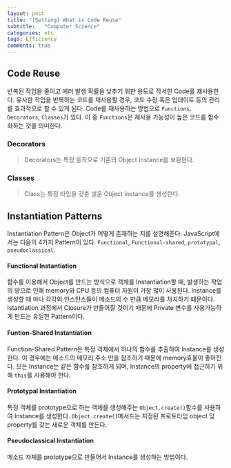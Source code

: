```yaml
---
layout: post
title: "[Setting] What is Code Reuse"
subtitle:   "Computer Science"
categories: etc
tags: Efficiency
comments: true
---
```


## Code Reuse

반복된 작업을 줄이고 에러 발생 확률을 낮추기 위한 용도로 작서한 Code를 재사용한다. 유사한 작업을 반복하는 코드를 재사용할 경우, 코드 수정 혹은 업데이트 등의 관리를 효과적으로 할 수 있게 된다.
Code를 재사용하는 방법으로 `Functions`, `Decorators`, `Classes`가 있다. 이 중 `Functions`은 재사용 가능성이 높은 코드를 함수화하는 것을 의미한다.

### Decorators

> Decorators는 특정 동작으로 기존의 Object Instance를 보완한다.

### Classes

> Class는 특정 타입을 갖춘 샐운 Object Instance를 생성한다.


## Instantiation Patterns

Instantiation Pattern은 Object가 어떻게 존재하는 지를 설명해준다. JavaScript에서는 다음의 4가지 Pattern이 있다.
`Functional`, `Functional-shared`, `prototypal`, `pseudoclassical`.

#### Functional Instantiation

함수를 이용해서 Object를 만드는 방식으로 객체를 Instantiation할 때, 발생하는 작업의 양으로 인해 memory와 CPU 등의 컴퓨터 자원이 가장 많이 사용된다. Instance를 생성할 때 마다 각각의 인스턴스들이 메소드의 수 만큼 메모리를 차지하기 떄문이다.
Istantiation 과정에서 Closure가 만들어질 것이기 때문에 Private 변수를 사용가능하게 만드는 유일한 Pattern이다. 

#### Funtion-Shared Instantiation

Function-Shared Pattern은 특정 객체에서 하나의 함수를 추출하여 Instance를 생성한다. 이 경우에는 메소드의 메모리 주소 만을 참조하기 때문에 memory효율이 좋아진다. 
모든 Instance는 같은 함수를 참조하게 되며, Instance의 property에 접근하기 위해 `this`를 사용해야 한다.

#### Prototypal Instantiation

특정 객체를 prototype으로 하는 객체를 생성해주는 `Object.create()`함수를 사용하여 Instance를 생성한다. 
`Object.create()`메서드는 지정된 프로토타입 object 및 property를 갖는 새로운 객체를 만든다. 

#### Pseudoclassical Instantiation

메소드 자체를 prototype으로 만들어서 Instance를 생성하는 방법이다. 